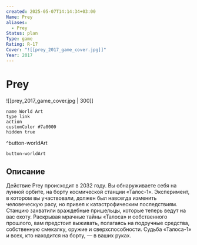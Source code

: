 ```yaml
---
created: 2025-05-07T14:14:34+03:00
Name: Prey
aliases:
  - Prey
Status: plan
Type: game
Rating: R-17
Cover: "![[prey_2017_game_cover.jpg]]"
Year: 2017
---
```


# Prey

![[prey_2017_game_cover.jpg | 300]]


```button
name World Art
type link
action 
customColor #7a0000
hidden true
```
^button-worldArt



`button-worldArt`

## Описание

Действие Prey происходит в 2032 году. Вы обнаруживаете себя на лунной орбите, на борту космической станции «Талос-1». Эксперимент, в котором вы участвовали, должен был навсегда изменить человеческую расу, но привел к катастрофическим последствиям. Станцию захватили враждебные пришельцы, которые теперь ведут на вас охоту. Раскрывая мрачные тайны «Талоса» и собственного прошлого, вам предстоит выживать, полагаясь на подручные средства, собственную смекалку, оружие и сверхспособности. Судьба «Талоса-1» и всех, кто находится на борту, — в ваших руках.
